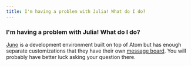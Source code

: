 ```yaml
---
title: I'm having a problem with Julia! What do I do?
---
```

### I'm having a problem with Julia! What do I do?

[Juno](http://junolab.org/) is a development environment built on top of Atom but has enough separate customizations that they have their own [message board](https://discourse.julialang.org/c/tools/juno). You will probably have better luck asking your question there.
